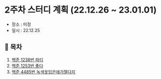 # 2주차 스터디 계획 (22.12.26 ~ 23.01.01)

- 장소 : 미정
- 일시 : 22.12.25

## 🐯 목차

1. [백준 1238번 파티](https://www.acmicpc.net/problem/1238)
2. [백준 1253번 좋다](https://www.acmicpc.net/problem/1253)
3. [백준 4485번 녹색옷입은애가젤다지](https://www.acmicpc.net/problem/4485)
